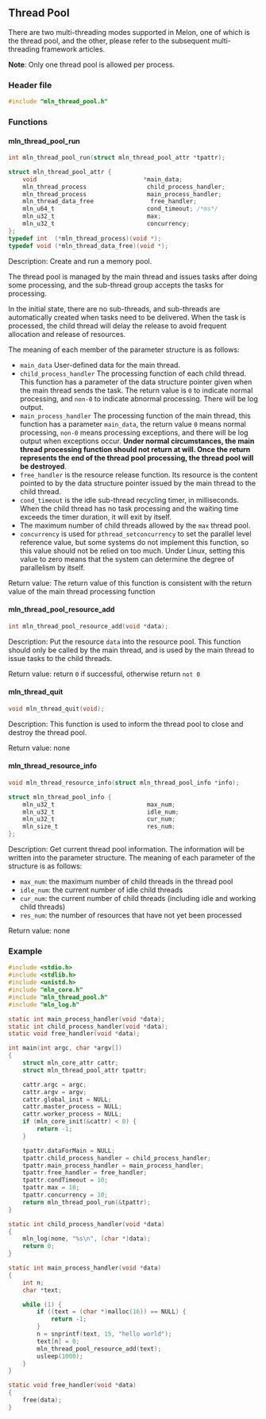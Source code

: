 ## Thread Pool

There are two multi-threading modes supported in Melon, one of which is the thread pool, and the other, please refer to the subsequent multi-threading framework articles.

**Note**: Only one thread pool is allowed per process.



### Header file

```c
#include "mln_thread_pool.h"
```



### Functions



#### mln_thread_pool_run

```c
int mln_thread_pool_run(struct mln_thread_pool_attr *tpattr);

struct mln_thread_pool_attr {
    void                              *main_data;
    mln_thread_process                 child_process_handler;
    mln_thread_process                 main_process_handler;
    mln_thread_data_free                free_handler;
    mln_u64_t                          cond_timeout; /*ms*/
    mln_u32_t                          max;
    mln_u32_t                          concurrency;
};
typedef int  (*mln_thread_process)(void *);
typedef void (*mln_thread_data_free)(void *);
```

Description: Create and run a memory pool.

The thread pool is managed by the main thread and issues tasks after doing some processing, and the sub-thread group accepts the tasks for processing.

In the initial state, there are no sub-threads, and sub-threads are automatically created when tasks need to be delivered. When the task is processed, the child thread will delay the release to avoid frequent allocation and release of resources.

The meaning of each member of the parameter structure is as follows:

- `main_data` User-defined data for the main thread.
- `child_process_handler` The processing function of each child thread. This function has a parameter of the data structure pointer given when the main thread sends the task. The return value is `0` to indicate normal processing, and `non-0` to indicate abnormal processing. There will be log output.
- `main_process_handler` The processing function of the main thread, this function has a parameter `main_data`, the return value `0` means normal processing, `non-0` means processing exceptions, and there will be log output when exceptions occur. **Under normal circumstances, the main thread processing function should not return at will. Once the return represents the end of the thread pool processing, the thread pool will be destroyed**.
- `free_handler` is the resource release function. Its resource is the content pointed to by the data structure pointer issued by the main thread to the child thread.
- `cond_timeout` is the idle sub-thread recycling timer, in milliseconds. When the child thread has no task processing and the waiting time exceeds the timer duration, it will exit by itself.
- The maximum number of child threads allowed by the `max` thread pool.
- `concurrency` is used for `pthread_setconcurrency` to set the parallel level reference value, but some systems do not implement this function, so this value should not be relied on too much. Under Linux, setting this value to zero means that the system can determine the degree of parallelism by itself.

Return value: The return value of this function is consistent with the return value of the main thread processing function



#### mln_thread_pool_resource_add

```c
int mln_thread_pool_resource_add(void *data);
```

Description: Put the resource `data` into the resource pool. This function should only be called by the main thread, and is used by the main thread to issue tasks to the child threads.

Return value: return `0` if successful, otherwise return `not 0`



#### mln_thread_quit

```c
void mln_thread_quit(void);
```

Description: This function is used to inform the thread pool to close and destroy the thread pool.

Return value: none



#### mln_thread_resource_info

```c
void mln_thread_resource_info(struct mln_thread_pool_info *info);

struct mln_thread_pool_info {
    mln_u32_t                          max_num;
    mln_u32_t                          idle_num;
    mln_u32_t                          cur_num;
    mln_size_t                         res_num;
};
```

Description: Get current thread pool information. The information will be written into the parameter structure. The meaning of each parameter of the structure is as follows:

- `max_num`: the maximum number of child threads in the thread pool
- `idle_num`: the current number of idle child threads
- `cur_num`: the current number of child threads (including idle and working child threads)
- `res_num`: the number of resources that have not yet been processed

Return value: none



### Example

```c
#include <stdio.h>
#include <stdlib.h>
#include <unistd.h>
#include "mln_core.h"
#include "mln_thread_pool.h"
#include "mln_log.h"

static int main_process_handler(void *data);
static int child_process_handler(void *data);
static void free_handler(void *data);

int main(int argc, char *argv[])
{
    struct mln_core_attr cattr;
    struct mln_thread_pool_attr tpattr;

    cattr.argc = argc;
    cattr.argv = argv;
    cattr.global_init = NULL;
    cattr.master_process = NULL;
    cattr.worker_process = NULL;
    if (mln_core_init(&cattr) < 0) {
        return -1;
    }

    tpattr.dataForMain = NULL;
    tpattr.child_process_handler = child_process_handler;
    tpattr.main_process_handler = main_process_handler;
    tpattr.free_handler = free_handler;
    tpattr.condTimeout = 10;
    tpattr.max = 10;
    tpattr.concurrency = 10;
    return mln_thread_pool_run(&tpattr);
}

static int child_process_handler(void *data)
{
    mln_log(none, "%s\n", (char *)data);
    return 0;
}

static int main_process_handler(void *data)
{
    int n;
    char *text;

    while (1) {
        if ((text = (char *)malloc(16)) == NULL) {
            return -1;
        }
        n = snprintf(text, 15, "hello world");
        text[n] = 0;
        mln_thread_pool_resource_add(text);
        usleep(1000);
    }
}

static void free_handler(void *data)
{
    free(data);
}
```

